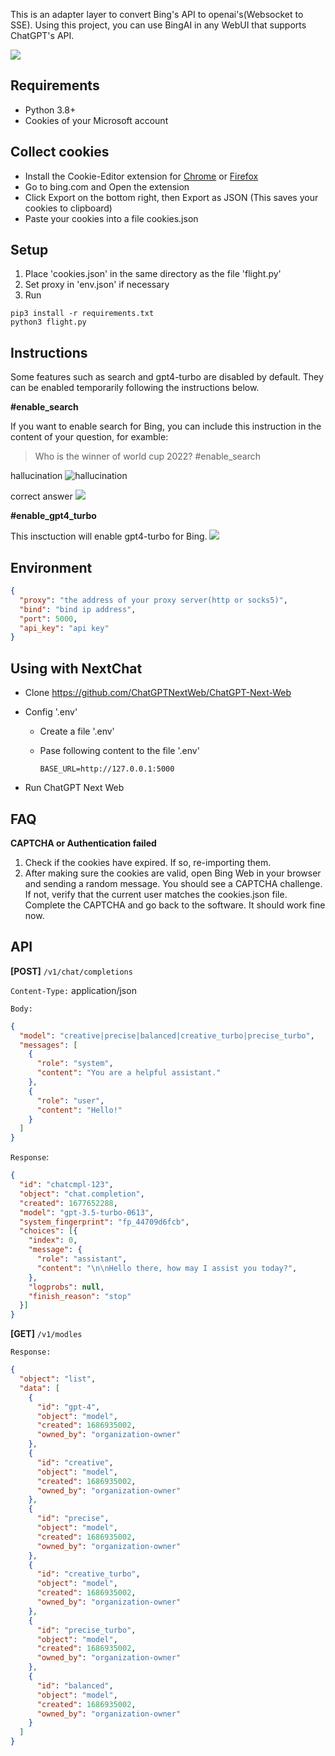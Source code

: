 This is an adapter layer to convert Bing's API to openai's(Websocket to SSE). Using this project, you can use BingAI in any WebUI that supports ChatGPT's API.

![](assets/example.png)

## Requirements
- Python 3.8+
- Cookies of your Microsoft account

## Collect cookies
* Install the Cookie-Editor extension for [Chrome](https://chrome.google.com/webstore/detail/cookie-editor/hlkenndednhfkekhgcdicdfddnkalmdm) or [Firefox](https://addons.mozilla.org/en-US/firefox/addon/cookie-editor/)
* Go to bing.com and Open the extension
* Click Export on the bottom right, then Export as JSON (This saves your cookies to clipboard)
* Paste your cookies into a file cookies.json


## Setup
1. Place 'cookies.json' in the same directory as the file 'flight.py'
2. Set proxy in 'env.json' if necessary
3. Run
```shell
pip3 install -r requirements.txt
python3 flight.py
```

## Instructions
Some features such as search and gpt4-turbo are disabled by default. They can be enabled temporarily following the instructions below.

**#enable_search**

If you want to enable search for Bing, you can include this instruction in the content of your question, for examble:

> Who is the winner of world cup 2022? #enable_search

hallucination
![hallucination](assets/hallucination.png)

correct answer
![](assets/enable_search.png)

**#enable_gpt4_turbo**

This insctuction will enable gpt4-turbo for Bing.
![](assets/gpt4_turbo.png)

## Environment
```json
{
  "proxy": "the address of your proxy server(http or socks5)",
  "bind": "bind ip address",
  "port": 5000,
  "api_key": "api key"
}
```

## Using with NextChat
- Clone https://github.com/ChatGPTNextWeb/ChatGPT-Next-Web
- Config '.env'

  - Create a file '.env'

  - Pase following content to the file '.env'

    ```shell
    BASE_URL=http://127.0.0.1:5000
    ```
- Run ChatGPT Next Web



## FAQ

**CAPTCHA or Authentication failed**

1. Check if the cookies have expired. If so, re-importing them.
2. After making sure the cookies are valid, open Bing Web in your browser and sending a random message. You should see a CAPTCHA challenge. If not, verify that the current user matches the cookies.json file. Complete the CAPTCHA and go back to the software. It should work fine now.



## API

**[POST]** `/v1/chat/completions` 

`Content-Type:` application/json

`Body:` 

```json
{
  "model": "creative|precise|balanced|creative_turbo|precise_turbo",
  "messages": [
    {
      "role": "system",
      "content": "You are a helpful assistant."
    },
    {
      "role": "user",
      "content": "Hello!"
    }
  ]
}
```

`Response`:

```json
{
  "id": "chatcmpl-123",
  "object": "chat.completion",
  "created": 1677652288,
  "model": "gpt-3.5-turbo-0613",
  "system_fingerprint": "fp_44709d6fcb",
  "choices": [{
    "index": 0,
    "message": {
      "role": "assistant",
      "content": "\n\nHello there, how may I assist you today?",
    },
    "logprobs": null,
    "finish_reason": "stop"
  }]
}

```



**[GET]** `/v1/modles`

`Response:`

```json
{
  "object": "list",
  "data": [
    {
      "id": "gpt-4",
      "object": "model",
      "created": 1686935002,
      "owned_by": "organization-owner"
    },
    {
      "id": "creative",
      "object": "model",
      "created": 1686935002,
      "owned_by": "organization-owner"
    },
    {
      "id": "precise",
      "object": "model",
      "created": 1686935002,
      "owned_by": "organization-owner"
    },
    {
      "id": "creative_turbo",
      "object": "model",
      "created": 1686935002,
      "owned_by": "organization-owner"
    },
    {
      "id": "precise_turbo",
      "object": "model",
      "created": 1686935002,
      "owned_by": "organization-owner"
    },    
    {
      "id": "balanced",
      "object": "model",
      "created": 1686935002,
      "owned_by": "organization-owner"
    }
  ]
}
```

